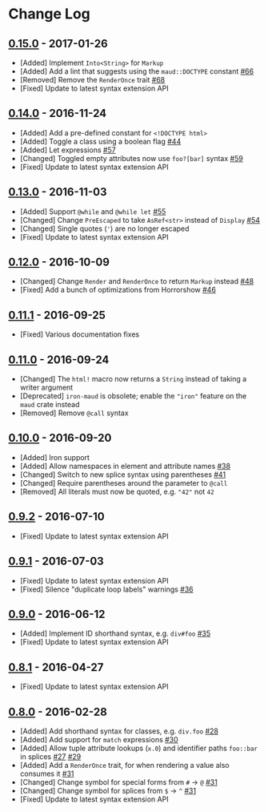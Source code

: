# Change Log

## [0.15.0] - 2017-01-26

- [Added] Implement `Into<String>` for `Markup`
- [Added] Add a lint that suggests using the `maud::DOCTYPE` constant
  [#66](https://github.com/lfairy/maud/issues/66)
- [Removed] Remove the `RenderOnce` trait
  [#68](https://github.com/lfairy/maud/issues/68)
- [Fixed] Update to latest syntax extension API

## [0.14.0] - 2016-11-24

- [Added] Add a pre-defined constant for `<!DOCTYPE html>`
- [Added] Toggle a class using a boolean flag
  [#44](https://github.com/lfairy/maud/issues/44)
- [Added] Let expressions
  [#57](https://github.com/lfairy/maud/issues/57)
- [Changed] Toggled empty attributes now use `foo?[bar]` syntax
  [#59](https://github.com/lfairy/maud/issues/59)
- [Fixed] Update to latest syntax extension API


## [0.13.0] - 2016-11-03

- [Added] Support `@while` and `@while let`
  [#55](https://github.com/lfairy/maud/pull/55)
- [Changed] Change `PreEscaped` to take `AsRef<str>` instead of `Display`
  [#54](https://github.com/lfairy/maud/issues/54)
- [Changed] Single quotes (`'`) are no longer escaped
- [Fixed] Update to latest syntax extension API


## [0.12.0] - 2016-10-09

- [Changed] Change `Render` and `RenderOnce` to return `Markup` instead
  [#48](https://github.com/lfairy/maud/issues/48)
- [Fixed] Add a bunch of optimizations from Horrorshow
  [#46](https://github.com/lfairy/maud/issues/46)


## [0.11.1] - 2016-09-25

- [Fixed] Various documentation fixes


## [0.11.0] - 2016-09-24

- [Changed] The `html!` macro now returns a `String` instead of taking a writer argument
- [Deprecated] `iron-maud` is obsolete; enable the `"iron"` feature on the `maud` crate instead
- [Removed] Remove `@call` syntax


## [0.10.0] - 2016-09-20

- [Added] Iron support
- [Added] Allow namespaces in element and attribute names
  [#38](https://github.com/lfairy/maud/pull/38)
- [Changed] Switch to new splice syntax using parentheses
  [#41](https://github.com/lfairy/maud/issues/41)
- [Changed] Require parentheses around the parameter to `@call`
- [Removed] All literals must now be quoted, e.g. `"42"` not `42`


## [0.9.2] - 2016-07-10

- [Fixed] Update to latest syntax extension API


## [0.9.1] - 2016-07-03

- [Fixed] Update to latest syntax extension API
- [Fixed] Silence "duplicate loop labels" warnings
  [#36](https://github.com/lfairy/maud/issues/36)


## [0.9.0] - 2016-06-12

- [Added] Implement ID shorthand syntax, e.g. `div#foo`
  [#35](https://github.com/lfairy/maud/issues/35)
- [Fixed] Update to latest syntax extension API


## [0.8.1] - 2016-04-27

- [Fixed] Update to latest syntax extension API


## [0.8.0] - 2016-02-28

- [Added] Add shorthand syntax for classes, e.g. `div.foo`
  [#28](https://github.com/lfairy/maud/pull/28)
- [Added] Add support for `match` expressions
  [#30](https://github.com/lfairy/maud/pull/30)
- [Added] Allow tuple attribute lookups (`x.0`) and identifier paths `foo::bar` in splices
  [#27](https://github.com/lfairy/maud/pull/27)
  [#29](https://github.com/lfairy/maud/pull/29)
- [Added] Add a `RenderOnce` trait, for when rendering a value also consumes it
  [#31](https://github.com/lfairy/maud/pull/31)
- [Changed] Change symbol for special forms from `#` → `@`
  [#31](https://github.com/lfairy/maud/pull/31)
- [Changed] Change symbol for splices from `$` → `^`
  [#31](https://github.com/lfairy/maud/pull/31)
- [Fixed] Update to latest syntax extension API


[Unreleased]: https://github.com/lfairy/maud/compare/v0.15.0...HEAD
[0.15.0]: https://github.com/lfairy/maud/compare/v0.14.0...v0.15.0
[0.14.0]: https://github.com/lfairy/maud/compare/v0.13.0...v0.14.0
[0.13.0]: https://github.com/lfairy/maud/compare/v0.12.0...v0.13.0
[0.12.0]: https://github.com/lfairy/maud/compare/v0.11.1...v0.12.0
[0.11.1]: https://github.com/lfairy/maud/compare/v0.11.0...v0.11.1
[0.11.0]: https://github.com/lfairy/maud/compare/v0.10.0...v0.11.0
[0.10.0]: https://github.com/lfairy/maud/compare/v0.9.2...v0.10.0
[0.9.2]: https://github.com/lfairy/maud/compare/v0.9.1...v0.9.2
[0.9.1]: https://github.com/lfairy/maud/compare/v0.9.0...v0.9.1
[0.9.0]: https://github.com/lfairy/maud/compare/v0.8.1...v0.9.0
[0.8.1]: https://github.com/lfairy/maud/compare/v0.8.0...v0.8.1
[0.8.0]: https://github.com/lfairy/maud/compare/v0.7.4...v0.8.0
